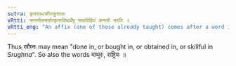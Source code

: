 ```yaml
---
sutra: कृतलब्धक्रीतकुशलाः
vRtti: सप्तमीसमर्थात्कृतादिष्वर्थेषु यथाविहितं प्रत्ययो भवति ॥
vRtti_eng: "An affix (one of those already taught) comes after a word in the seventh case-affix, in the sense of 'done there', 'obtained there' 'bought there' 'dexterous therein'."
---
```

Thus स्रौघ्नः may mean "done in, or bought in, or obtained in, or skillful in _Srughna_". So also the words माथुरः, राष्ट्रियः ॥

